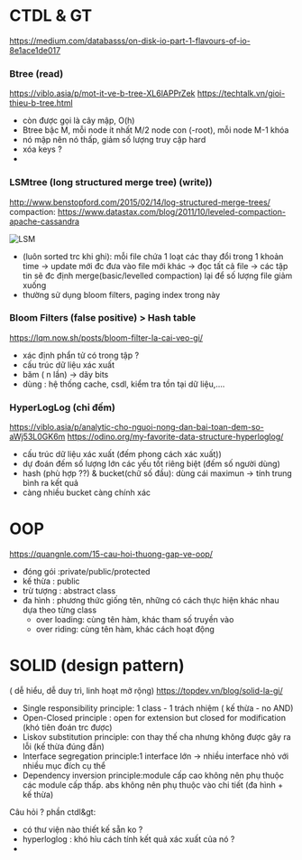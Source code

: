# CTDL & GT
https://medium.com/databasss/on-disk-io-part-1-flavours-of-io-8e1ace1de017
### Btree (read)
https://viblo.asia/p/mot-it-ve-b-tree-XL6lAPPrZek
https://techtalk.vn/gioi-thieu-b-tree.html
- còn được gọi là cây mập, O(h)
- Btree bậc M, mỗi node ít nhất M/2 node con (-root), mỗi node M-1 khóa
- nó mập nên nó thấp, giảm số lượng truy cập hard 
- xóa keys ? 
- 

### LSMtree (long structured merge tree) (write))
http://www.benstopford.com/2015/02/14/log-structured-merge-trees/
compaction: https://www.datastax.com/blog/2011/10/leveled-compaction-apache-cassandra

![LSM](https://user-images.githubusercontent.com/38234300/88642046-2cc11f00-d0ea-11ea-9889-8d0ec1720cda.png)
- (luôn sorted trc khi ghi): mỗi file chứa 1 loạt các thay đổi trong 1 khoản time -> update mới đc đưa vào file mới khác -> đọc tất cả file -> các tập tin sẽ đc định merge(basic/levelled compaction) lại để số lượng file giảm xuống
- thường sử dụng bloom filters, paging index trong này

### Bloom Filters (false positive) > Hash table
https://lqm.now.sh/posts/bloom-filter-la-cai-veo-gi/
- xác định phẩn tử có trong tập ?
- cấu trúc dữ liệu xác xuất
- băm ( n lần) -> dãy bits 
- dùng : hệ thống cache, csdl, kiểm tra tồn tại dữ liệu,.... 

### HyperLogLog (chỉ đếm)
https://viblo.asia/p/analytic-cho-nguoi-nong-dan-bai-toan-dem-so-aWj53L0GK6m
https://odino.org/my-favorite-data-structure-hyperloglog/
- cấu trúc dữ liệu xác xuất (đếm phong cách xác xuất))
- dự đoán đếm số lượng lớn các yếu tốt riêng biệt (đếm số người dùng)
- hash (phù hợp ??) & bucket(chữ số đầu): dùng cái maximun -> tính trung bình ra kết quả
- càng nhiều bucket càng chính xác
# OOP
https://quangnle.com/15-cau-hoi-thuong-gap-ve-oop/
- đóng gói :private/public/protected        
- kế thừa : public
- trừ tượng : abstract class
- đa hình : phương thức giống tên, những có cách thực hiện khác nhau dựa theo từng class
    + over loading: cùng tên hàm, khác tham số truyền vào
    + over riding: cùng tên hàm, khác cách hoạt động

# SOLID (design pattern)
( dễ hiểu, dễ duy trì, linh hoạt mở rộng)
https://topdev.vn/blog/solid-la-gi/
- Single responsibility principle: 1 class - 1 trách nhiệm ( kế thừa - no AND)
- Open-Closed principle : open for extension but closed for modification (khó tiên đoán trc được)
- Liskov substitution principle: con thay thế cha nhưng không được gây ra lỗi (kế thừa đúng đắn)
- Interface segregation principle:1 interface lớn -> nhiều interface nhỏ với nhiều mục đích cụ thể
- Dependency inversion principle:module cấp cao không nên phụ thuộc các module cấp thấp. abs không nên phụ thuộc vào chi tiết (đa hình + kế thừa)


Câu hỏi ?
phần ctdl&gt:
- có thư viện nào thiết kế sẵn ko ?
- hyperloglog : khó hỉu cách tính kết quả xác xuất của nó ?
- 


